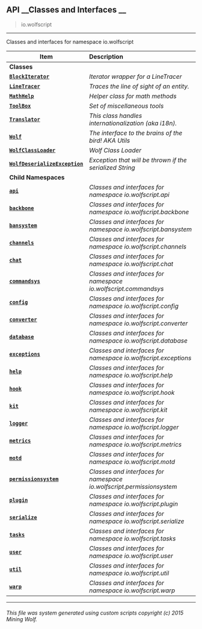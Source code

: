## API __Classes and Interfaces __

>io.wolfscript

---

Classes and interfaces for namespace io.wolfscript

Item | Description   
--- | :--- 
__Classes__|
__[`BlockIterator`](BlockIterator.md)__ | _Iterator wrapper for a LineTracer_ 
__[`LineTracer`](LineTracer.md)__ | _Traces the line of sight of an entity._ 
__[`MathHelp`](MathHelp.md)__ | _Helper class for math methods_ 
__[`ToolBox`](ToolBox.md)__ | _Set of miscellaneous tools_ 
__[`Translator`](Translator.md)__ | _This class handles internationalization (aka i18n)._ 
__[`Wolf`](Wolf.md)__ | _The interface to the brains of the bird! AKA Utils_ 
__[`WolfClassLoader`](WolfClassLoader.md)__ | _Wolf Class Loader_ 
__[`WolfDeserializeException`](WolfDeserializeException.md)__ | _Exception that will be thrown if the serialized String_ 
__Child Namespaces__|
__[`api`](api\0.md)__ | _Classes and interfaces for namespace io.wolfscript.api_ 
__[`backbone`](backbone\0.md)__ | _Classes and interfaces for namespace io.wolfscript.backbone_ 
__[`bansystem`](bansystem\0.md)__ | _Classes and interfaces for namespace io.wolfscript.bansystem_ 
__[`channels`](channels\0.md)__ | _Classes and interfaces for namespace io.wolfscript.channels_ 
__[`chat`](chat\0.md)__ | _Classes and interfaces for namespace io.wolfscript.chat_ 
__[`commandsys`](commandsys\0.md)__ | _Classes and interfaces for namespace io.wolfscript.commandsys_ 
__[`config`](config\0.md)__ | _Classes and interfaces for namespace io.wolfscript.config_ 
__[`converter`](converter\0.md)__ | _Classes and interfaces for namespace io.wolfscript.converter_ 
__[`database`](database\0.md)__ | _Classes and interfaces for namespace io.wolfscript.database_ 
__[`exceptions`](exceptions\0.md)__ | _Classes and interfaces for namespace io.wolfscript.exceptions_ 
__[`help`](help\0.md)__ | _Classes and interfaces for namespace io.wolfscript.help_ 
__[`hook`](hook\0.md)__ | _Classes and interfaces for namespace io.wolfscript.hook_ 
__[`kit`](kit\0.md)__ | _Classes and interfaces for namespace io.wolfscript.kit_ 
__[`logger`](logger\0.md)__ | _Classes and interfaces for namespace io.wolfscript.logger_ 
__[`metrics`](metrics\0.md)__ | _Classes and interfaces for namespace io.wolfscript.metrics_ 
__[`motd`](motd\0.md)__ | _Classes and interfaces for namespace io.wolfscript.motd_ 
__[`permissionsystem`](permissionsystem\0.md)__ | _Classes and interfaces for namespace io.wolfscript.permissionsystem_ 
__[`plugin`](plugin\0.md)__ | _Classes and interfaces for namespace io.wolfscript.plugin_ 
__[`serialize`](serialize\0.md)__ | _Classes and interfaces for namespace io.wolfscript.serialize_ 
__[`tasks`](tasks\0.md)__ | _Classes and interfaces for namespace io.wolfscript.tasks_ 
__[`user`](user\0.md)__ | _Classes and interfaces for namespace io.wolfscript.user_ 
__[`util`](util\0.md)__ | _Classes and interfaces for namespace io.wolfscript.util_ 
__[`warp`](warp\0.md)__ | _Classes and interfaces for namespace io.wolfscript.warp_ 



---



###### This file was system generated using custom scripts copyright (c) 2015 Mining Wolf.
	

